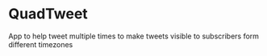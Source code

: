 QuadTweet
=========

App to help tweet multiple times to make tweets visible to subscribers form different timezones
